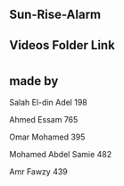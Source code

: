 ## Sun-Rise-Alarm

## Videos Folder Link 
# 

## made by        

Salah El-din Adel      198

Ahmed Essam            765

Omar Mohamed           395

Mohamed Abdel Samie    482

Amr Fawzy              439
